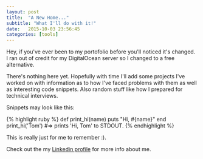 ```yaml
---
layout: post
title:  "A New Home..."
subtitle: "What I'll do with it!"
date:   2015-10-03 23:56:45
categories: [tools]
---
```


Hey, if you've ever been to my portofolio before you'll noticed it's changed. I ran out of credit for my DigitalOcean server so I changed to a free alternative.

There's nothing here yet. Hopefully with time I'll add some projects I've worked on with information as to how I've faced problems with them as well as interesting code snippets. Also random stuff like how I prepared for technical interviews.

Snippets may look like this:

{% highlight ruby %}
def print_hi(name)
  puts "Hi, #{name}"
end
print_hi('Tom')
#=> prints 'Hi, Tom' to STDOUT.
{% endhighlight %}

This is really just for me to remember :).

Check out the my [Linkedin profile][linkedin] for more info about me.

[linkedin]:      https://mx.linkedin.com/in/canalesb93

